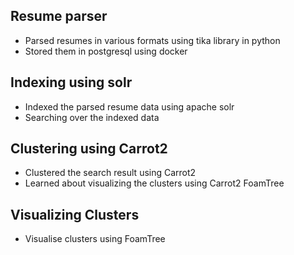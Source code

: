## Resume parser
* Parsed resumes in various formats using tika library in python
* Stored them in postgresql using docker

## Indexing using solr
* Indexed the parsed resume data using apache solr
* Searching over the indexed data

## Clustering using Carrot2
* Clustered the search result using Carrot2
* Learned about visualizing the clusters using Carrot2 FoamTree

## Visualizing Clusters
* Visualise clusters using FoamTree
